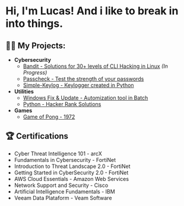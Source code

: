 <h1>Hi, I'm Lucas! And i like to break in into things.

<h2>👨‍💻 My Projects:</h2>

- <b>Cybersecurity</b>
  - [Bandit - Solutions for 30+ levels of CLI Hacking in Linux](https://github.com/sena-00/bandit) *(In Progress)*
  - [Passcheck - Test the strength of your passwords](https://github.com/sena-00/passcheck)
  - [Simple-Keylog - Keylogger created in Python](https://github.com/sena-00/Simple-Keylog)
- <b>Utilities</b>
  - [Windows Fix & Update - Automization tool in Batch](https://github.com/sena-00/Windows-Fix-Update)
  - [Python - Hacker Rank Solutions](https://github.com/sena-00/hackerrank-python)
- <b>Games</b>
  - [Game of Pong - 1972](https://github.com/sena-00/game-of-pong)
    
<h2>🏆 Certifications</h2>

- Cyber Threat Intelligence 101 - arcX
- Fundamentals in Cybersecurity - FortiNet
- Introduction to Threat Landscape 2.0 - FortiNet
- Getting Started in CyberSecurity 2.0 - FortiNet
- AWS Cloud Essentials - Amazon Web Services
- Network Support and Security - Cisco
- Artificial Intelligence Fundamentals - IBM
- Veeam Data Plataform - Veam Software


<!--
**joshmadakor1/joshmadakor1** is a ✨ _special_ ✨ repository because its `README.md` (this file) appears on your GitHub profile.

Here are some ideas to get you started:

- 🔭 I’m currently working on ...
- 🌱 I’m currently learning ...
- 👯 I’m looking to collaborate on ...
- 🤔 I’m looking for help with ...
- 💬 Ask me about ...
- 📫 How to reach me: ...
- 😄 Pronouns: ...
- ⚡ Fun fact: ...
-->

